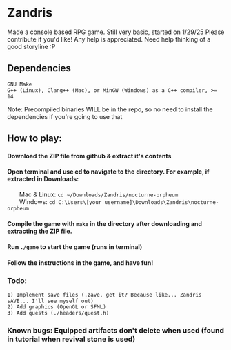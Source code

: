 # Zandris
Made a console based RPG game. Still very basic, started on 1/29/25
Please contribute if you'd like! Any help is appreciated. Need help thinking of a good storyline :P

## Dependencies  
    
    GNU Make  
    G++ (Linux), Clang++ (Mac), or MinGW (Windows) as a C++ compiler, >= 14
Note: Precompiled binaries WILL be in the repo, so no need to install the dependencies if you're going to use that  
    
## How to play:
#### Download the ZIP file from github & extract it's contents
#### Open terminal and use cd to navigate to the directory. For example, if extracted in Downloads:
     Mac & Linux: ``cd ~/Downloads/Zandris/nocturne-orpheum``  
     Windows: ``cd C:\Users\[your username]\Downloads\Zandris\nocturne-orpheum``
#### Compile the game with ``make`` in the directory after downloading and extracting the ZIP file.
#### Run ``./game`` to start the game (runs in terminal)
#### Follow the instructions in the game, and have fun!

### Todo:
    1) Implement save files (.zave, get it? Because like... Zandris sAVE... I'll see myself out)
    2) Add graphics (OpenGL or SFML)
    3) Add quests (./headers/quest.h)

### Known bugs: Equipped artifacts don't delete when used (found in tutorial when revival stone is used)
